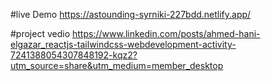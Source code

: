 #live Demo https://astounding-syrniki-227bdd.netlify.app/


#project vedio 
https://www.linkedin.com/posts/ahmed-hani-elgazar_reactjs-tailwindcss-webdevelopment-activity-7241388054307848192-kqz2?utm_source=share&utm_medium=member_desktop
